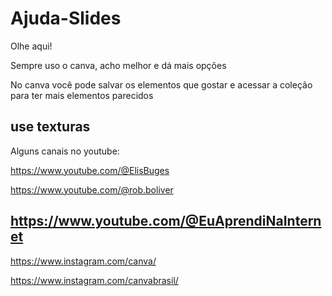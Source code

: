 # Ajuda-Slides

Olhe aqui!





Sempre uso o canva, acho melhor e dá mais opções

No canva você pode salvar os elementos que gostar e acessar a coleção para ter mais elementos parecidos

use texturas
----------------------------------------------------------------------------------------------------------------------------------------
Alguns canais no youtube:

https://www.youtube.com/@ElisBuges

https://www.youtube.com/@rob.boliver

https://www.youtube.com/@EuAprendiNaInternet
-----------------------------------------------------------------------------------------------------------------------------------------

https://www.instagram.com/canva/

https://www.instagram.com/canvabrasil/

